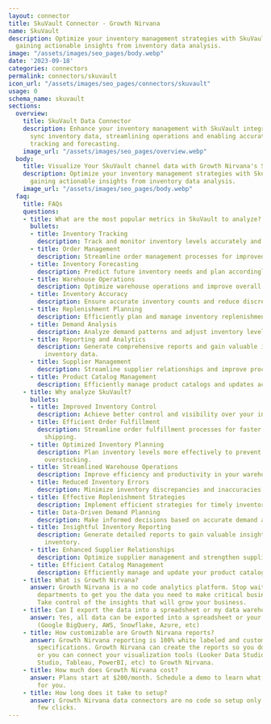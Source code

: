 ```yaml
---
layout: connector
title: SkuVault Connector - Growth Nirvana
name: SkuVault
description: Optimize your inventory management strategies with SkuVault integration,
  gaining actionable insights from inventory data analysis.
image: "/assets/images/seo_pages/body.webp"
date: '2023-09-18'
categories: connectors
permalink: connectors/skuvault
icon_url: "/assets/images/seo_pages/connectors/skuvault"
usage: 0
schema_name: skuvault
sections:
  overview:
    title: SkuVault Data Connector
    description: Enhance your inventory management with SkuVault integration. Seamlessly
      sync inventory data, streamlining operations and enabling accurate inventory
      tracking and forecasting.
    image_url: "/assets/images/seo_pages/overview.webp"
  body:
    title: Visualize Your SkuVault channel data with Growth Nirvana's SkuVault Connector
    description: Optimize your inventory management strategies with SkuVault integration,
      gaining actionable insights from inventory data analysis.
    image_url: "/assets/images/seo_pages/body.webp"
  faq:
    title: FAQs
    questions:
    - title: What are the most popular metrics in SkuVault to analyze?
      bullets:
      - title: Inventory Tracking
        description: Track and monitor inventory levels accurately and efficiently.
      - title: Order Management
        description: Streamline order management processes for improved efficiency.
      - title: Inventory Forecasting
        description: Predict future inventory needs and plan accordingly.
      - title: Warehouse Operations
        description: Optimize warehouse operations and improve overall efficiency.
      - title: Inventory Accuracy
        description: Ensure accurate inventory counts and reduce discrepancies.
      - title: Replenishment Planning
        description: Efficiently plan and manage inventory replenishment strategies.
      - title: Demand Analysis
        description: Analyze demand patterns and adjust inventory levels accordingly.
      - title: Reporting and Analytics
        description: Generate comprehensive reports and gain valuable insights from
          inventory data.
      - title: Supplier Management
        description: Streamline supplier relationships and improve procurement processes.
      - title: Product Catalog Management
        description: Efficiently manage product catalogs and updates across channels.
    - title: Why analyze SkuVault?
      bullets:
      - title: Improved Inventory Control
        description: Achieve better control and visibility over your inventory.
      - title: Efficient Order Fulfillment
        description: Streamline order fulfillment processes for faster and more accurate
          shipping.
      - title: Optimized Inventory Planning
        description: Plan inventory levels more effectively to prevent stockouts and
          overstocking.
      - title: Streamlined Warehouse Operations
        description: Improve efficiency and productivity in your warehouse operations.
      - title: Reduced Inventory Errors
        description: Minimize inventory discrepancies and inaccuracies.
      - title: Effective Replenishment Strategies
        description: Implement efficient strategies for timely inventory replenishment.
      - title: Data-Driven Demand Planning
        description: Make informed decisions based on accurate demand analysis.
      - title: Insightful Inventory Reporting
        description: Generate detailed reports to gain valuable insights into your
          inventory.
      - title: Enhanced Supplier Relationships
        description: Optimize supplier management and strengthen supplier partnerships.
      - title: Efficient Catalog Management
        description: Efficiently manage and update your product catalog across channels.
    - title: What is Growth Nirvana?
      answer: Growth Nirvana is a no code analytics platform. Stop waiting for other
        departments to get you the data you need to make critical business decisions.
        Take control of the insights that will grow your business.
    - title: Can I export the data into a spreadsheet or my data warehouse?
      answer: Yes, all data can be exported into a spreadsheet or your data warehouse
        (Google BigQuery, AWS, Snowflake, Azure, etc)
    - title: How customizable are Growth Nirvana reports?
      answer: Growth Nirvana reporting is 100% white labeled and customized to your
        specifications. Growth Nirvana can create the reports so you don’t have to
        or you can connect your visualization tools (Looker Data Studio/Google Data
        Studio, Tableau, PowerBI, etc) to Growth Nirvana.
    - title: How much does Growth Nirvana cost?
      answer: Plans start at $200/month. Schedule a demo to learn what plan is best
        for you.
    - title: How long does it take to setup?
      answer: Growth Nirvana data connectors are no code so setup only requires a
        few clicks.
---
```

